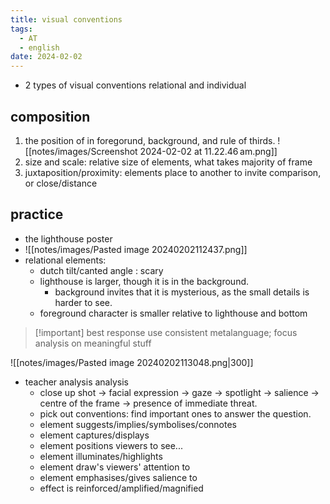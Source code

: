 ```yaml
---
title: visual conventions
tags:
  - AT
  - english
date: 2024-02-02
---
```

- 2 types of visual conventions relational and individual
## composition
1. the position of in foregorund, background, and rule of thirds.
![[notes/images/Screenshot 2024-02-02 at 11.22.46 am.png]]
2. size and scale: relative size of elements, what takes majority of frame
3. juxtaposition/proximity: elements place to another to invite comparison, or close/distance
## practice
- the lighthouse poster
- ![[notes/images/Pasted image 20240202112437.png]]
- relational elements:
	- dutch tilt/canted angle : scary
	- lighthouse is larger, though it is in the background.
		- background invites that it is mysterious, as the small details is harder to see.
	- foreground character is smaller relative to lighthouse and bottom
>[!important] best response use consistent metalanguage; focus analysis on meaningful stuff

![[notes/images/Pasted image 20240202113048.png|300]]
- teacher analysis analysis
	- close up shot -> facial expression -> gaze -> spotlight -> salience -> centre of the frame -> presence of immediate threat.
	- pick out conventions: find important ones to answer the question.
	- element suggests/implies/symbolises/connotes
	- element captures/displays
	- element positions viewers to see...
	- element illuminates/highlights
	- element draw's viewers' attention to
	- element emphasises/gives salience to
	- effect is reinforced/amplified/magnified